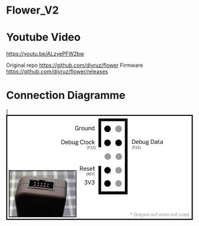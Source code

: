 # Flower_V2

# Youtube Video
https://youtu.be/ALzyePFW2bw



 Original repo https://github.com/diyruz/flower
 Firmware https://github.com/diyruz/flower/releases
 
 # Connection Diagramme 
 [![Connectiondiagram](https://raw.githubusercontent.com/PricelessToolkit/Flower_V2_Backup/main/img/cc-debugger.jpg)
 
